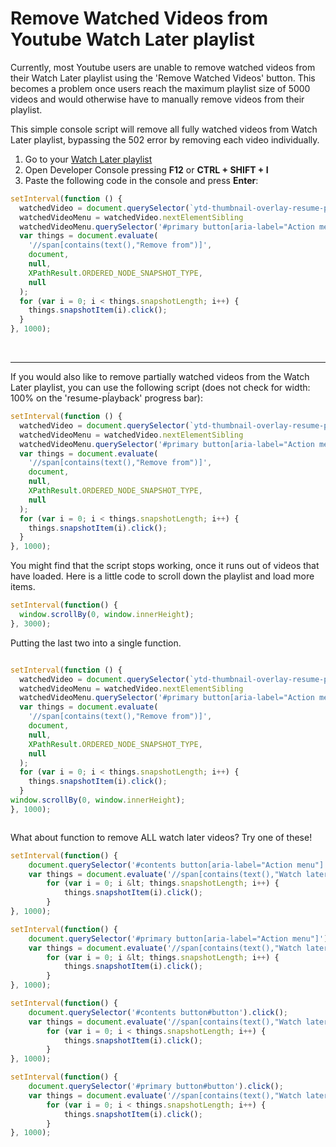 # Remove Watched Videos from Youtube Watch Later playlist
Currently, most Youtube users are unable to remove watched videos from their Watch Later playlist using the 'Remove Watched Videos' button. This becomes a problem once users reach the maximum playlist size of 5000 videos and would otherwise have to manually remove videos from their playlist.

This simple console script will remove all fully watched videos from Watch Later playlist, bypassing the 502 error by removing each video individually.

1. Go to your [Watch Later playlist](https://www.youtube.com/playlist?list=WL)
2. Open Developer Console pressing **F12** or **CTRL + SHIFT + I**
3. Paste the following code in the console and press **Enter**:

```javascript
setInterval(function () {
  watchedVideo = document.querySelector(`ytd-thumbnail-overlay-resume-playback-renderer > div.style-scope[style="width: 100%;"]`).closest('#content')
  watchedVideoMenu = watchedVideo.nextElementSibling
  watchedVideoMenu.querySelector('#primary button[aria-label="Action menu"]').click();
  var things = document.evaluate(
    '//span[contains(text(),"Remove from")]',
    document,
    null,
    XPathResult.ORDERED_NODE_SNAPSHOT_TYPE,
    null
  );
  for (var i = 0; i < things.snapshotLength; i++) {
    things.snapshotItem(i).click();
  }
}, 1000);

```
<br>


---

If you would also like to remove partially watched videos from the Watch Later playlist, you can use the following script (does not check for width: 100% on the 'resume-pĺayback' progress bar):

```javascript
setInterval(function () {
  watchedVideo = document.querySelector(`ytd-thumbnail-overlay-resume-playback-renderer`).closest('#content')
  watchedVideoMenu = watchedVideo.nextElementSibling
  watchedVideoMenu.querySelector('#primary button[aria-label="Action menu"]').click();
  var things = document.evaluate(
    '//span[contains(text(),"Remove from")]',
    document,
    null,
    XPathResult.ORDERED_NODE_SNAPSHOT_TYPE,
    null
  );
  for (var i = 0; i < things.snapshotLength; i++) {
    things.snapshotItem(i).click();
  }
}, 1000);

```

You might find that the script stops working, once it runs out of videos that have loaded. 
Here is a little code to scroll down the playlist and load more items. 

```javascript
setInterval(function() {
  window.scrollBy(0, window.innerHeight);
}, 3000);

```

Putting the last two into a single function.

```javascript

setInterval(function () {
  watchedVideo = document.querySelector(`ytd-thumbnail-overlay-resume-playback-renderer`).closest('#content')
  watchedVideoMenu = watchedVideo.nextElementSibling
  watchedVideoMenu.querySelector('#primary button[aria-label="Action menu"]').click();
  var things = document.evaluate(
    '//span[contains(text(),"Remove from")]',
    document,
    null,
    XPathResult.ORDERED_NODE_SNAPSHOT_TYPE,
    null
  );
  for (var i = 0; i < things.snapshotLength; i++) {
    things.snapshotItem(i).click();
  }
window.scrollBy(0, window.innerHeight);
}, 1000);



```

What about function to remove ALL watch later videos? Try one of these!

```javascript
setInterval(function() {
    document.querySelector('#contents button[aria-label="Action menu"]').click();
    var things = document.evaluate('//span[contains(text(),"Watch later")]',document,null,XPathResult.ORDERED_NODE_SNAPSHOT_TYPE,null);
        for (var i = 0; i &lt; things.snapshotLength; i++) {
            things.snapshotItem(i).click();
        }        
}, 1000);

```
```javascript
setInterval(function() {
    document.querySelector('#primary button[aria-label="Action menu"]').click();
    var things = document.evaluate('//span[contains(text(),"Watch later")]',document,null,XPathResult.ORDERED_NODE_SNAPSHOT_TYPE,null);
        for (var i = 0; i &lt; things.snapshotLength; i++) {
            things.snapshotItem(i).click();
        }        
}, 1000);


```

```javascript
setInterval(function() {
    document.querySelector('#contents button#button').click();
    var things = document.evaluate('//span[contains(text(),"Watch later")]',document,null,XPathResult.ORDERED_NODE_SNAPSHOT_TYPE,null);
        for (var i = 0; i < things.snapshotLength; i++) {
            things.snapshotItem(i).click();
        }        
}, 1000);

```

```javascript
setInterval(function() {
    document.querySelector('#primary button#button').click();
    var things = document.evaluate('//span[contains(text(),"Watch later")]',document,null,XPathResult.ORDERED_NODE_SNAPSHOT_TYPE,null);
        for (var i = 0; i < things.snapshotLength; i++) {
            things.snapshotItem(i).click();
        }        
}, 1000);

```
